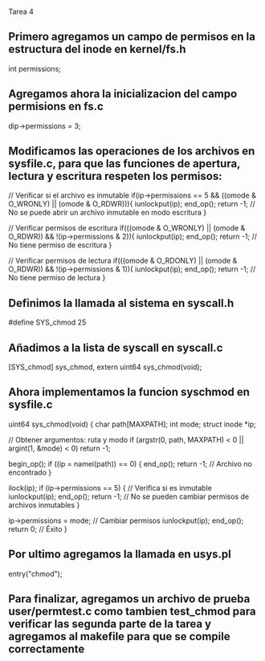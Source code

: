 Tarea 4 

## Primero agregamos un campo de permisos en la estructura del inode en kernel/fs.h
int permissions;

## Agregamos ahora la inicializacion del campo permisions en fs.c
dip->permissions = 3;

## Modificamos las operaciones de los archivos en sysfile.c, para que las funciones de apertura, lectura y escritura respeten los permisos:

// Verificar si el archivo es inmutable
if(ip->permissions == 5 && ((omode & O_WRONLY) || (omode & O_RDWR))){
  iunlockput(ip);
  end_op();
  return -1; // No se puede abrir un archivo inmutable en modo escritura
}

// Verificar permisos de escritura
if(((omode & O_WRONLY) || (omode & O_RDWR)) && !(ip->permissions & 2)){
  iunlockput(ip);
  end_op();
  return -1; // No tiene permiso de escritura
}

// Verificar permisos de lectura
if(((omode & O_RDONLY) || (omode & O_RDWR)) && !(ip->permissions & 1)){
  iunlockput(ip);
  end_op();
  return -1; // No tiene permiso de lectura
}

## Definimos la llamada al sistema en syscall.h

#define SYS_chmod 25

## Añadimos a la lista de syscall en syscall.c

[SYS_chmod] sys_chmod,
extern uint64 sys_chmod(void);

## Ahora implementamos la funcion syschmod en sysfile.c

uint64
sys_chmod(void) {
  char path[MAXPATH];
  int mode;
  struct inode *ip;

  // Obtener argumentos: ruta y modo
  if (argstr(0, path, MAXPATH) < 0 || argint(1, &mode) < 0)
    return -1;

  begin_op();
  if ((ip = namei(path)) == 0) {
    end_op();
    return -1; // Archivo no encontrado
  }

  ilock(ip);
  if (ip->permissions == 5) { // Verifica si es inmutable
    iunlockput(ip);
    end_op();
    return -1; // No se pueden cambiar permisos de archivos inmutables
  }

  ip->permissions = mode; // Cambiar permisos
  iunlockput(ip);
  end_op();
  return 0; // Éxito
}


## Por ultimo agregamos la llamada en usys.pl

entry("chmod");

## Para finalizar, agregamos un archivo de prueba user/permtest.c como tambien test_chmod para verificar las segunda parte de la tarea y agregamos al makefile para que se compile correctamente
